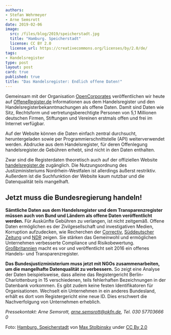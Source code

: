 ```yaml
---
authors: 
- Stefan Wehrmeyer
- Arne Semsrott
date: 2019-02-06
image:
  src: /files/blog/2019/speicherstadt.jpg
  title: "Hamburg. Speicherstadt"
  license: CC BY 2.0
  license_url: https://creativecommons.org/licenses/by/2.0/de/
tags:
- Handelsregister
type: post
layout: post
card: true
published: true
title: "Das Handelsregister: Endlich offene Daten!"
---
```


Gemeinsam mit der Organisation [OpenCorporates](https://opencorporates.com/) veröffentlichen wir heute auf [OffeneRegister.de](https://www.offeneregeister.de/) Informationen aus dem Handelsregister und den Handelsregisterbekanntmachungen als offene Daten. Damit sind Daten wie Sitz, Rechtsform und vertretungsberechtigte Personen von 5,1 Millionen deutschen Firmen, Stiftungen und Vereinen erstmals offen und frei im Internet verfügbar.

Auf der Website können die Daten einfach zentral durchsucht, heruntergeladen sowie per Programmierschnittstelle (API) weiterverwendet werden. Abdrucke aus dem Handelsregister, für deren Offenlegung handelsregister.de Gebühren erhebt, sind nicht in den Daten enthalten.

Zwar sind die Registerdaten theoretisch auch auf der offiziellen Website [handelsregister.de](https://www.handelsregister.de/) zugänglich. Die Nutzungsordnung des Justizministeriums Nordrhein-Westfalen ist allerdings äußerst restriktiv. Außerdem ist die Suchfunktion der Website kaum nutzbar und die Datenqualität teils mangelhaft.

## Jetzt muss die Bundesregierung handeln! 

**Sämtliche Daten aus dem Handelsregister und dem Transparenzregister müssen auch von Bund und Ländern als offene Daten veröffentlicht werden.** Für Auskünfte Gebühren zu verlangen, ist nicht zeitgemäß. Offene Daten ermöglichen es der Zivilgesellschaft und investigativen Medien, Korruption aufzudecken, wie Recherchen der [Correctiv](https://correctiv.org/aktuelles/wem-gehoert-hamburg/2019/02/05/mieten-unter-palmen), [Süddeutscher Zeitung](https://www.sueddeutsche.de/wirtschaft/transparenzregister-firmeneigentuemer-eu-1.4317342) und [NDR](https://www.tagesschau.de/wirtschaft/handelsregister-101.html) zeigen. Sie stärken das Gemeinwohl und ermöglichen Unternehmen verbesserte Compliance und Risikobewertung. [Großbritannien](https://developer.companieshouse.gov.uk/api/docs/) macht es vor und veröffentlicht seit 2016 ein offenes Handels- und Transparenzregister. 

**Das Bundesjustizministerium muss jetzt mit NGOs zusammenarbeiten, um die mangelhafte Datenqualität zu verbessern.** So zeigt eine Analyse der Daten beispielsweise, dass alleine das Registergericht Berlin-Charlottenburg in 15 verschiedenen, teils fehlerhaften Bezeichnungen in der Datenbank vorkommen. Es gibt zudem keine festen Identifikatoren für Organisationen. Wechselt ein Unternehmen in ein anderes Bundesland, erhält es dort vom Registergericht eine neue ID. Dies erschwert die Nachverfolgung von Unternehmen erheblich.

*Pressekontakt: Arne Semsrott, arne.semsrott@okfn.de, Tel. 030 57703666 0*


Foto: <a href="https://www.flickr.com/photos/max-stolbinsky/36174159450/">Hamburg. Speicherstadt</a> von <a href="https://www.flickr.com/photos/max-stolbinsky/">Max Stolbinsky</a> under <a href="https://creativecommons.org/licenses/by/2.0/">CC By 2.0</a>
